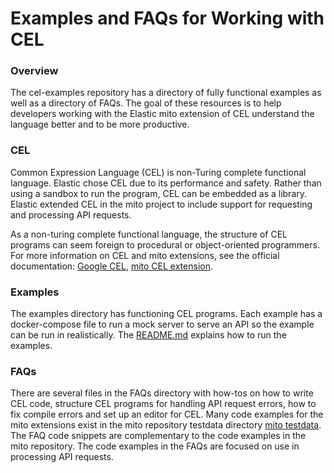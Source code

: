 # Examples and FAQs for Working with CEL

### Overview
The cel-examples repository has a directory of fully functional examples as
well as a directory of FAQs. The goal of these resources is to help developers 
working with the Elastic mito extension of CEL understand the language better 
and to be more productive. 

### CEL
Common Expression Language (CEL) is non-Turing complete functional language.
Elastic chose CEL due to its performance and safety. Rather than using a sandbox 
to run the program, CEL can be embedded as a library. Elastic extended CEL in 
the mito project to include support for requesting and processing API requests.

As a non-turing complete functional language, the structure of CEL programs can 
seem foreign to procedural or object-oriented programmers. For more information 
on CEL and mito extensions, see the official documentation:
[Google CEL](https://github.com/google/CEL-spec/blob/master/doc/langdef.md),
[mito CEL extension](https://www.elastic.co/docs/reference/beats/filebeat/filebeat-input-cel).

### Examples
The examples directory has functioning CEL programs. Each example has a 
docker-compose file to run a mock server to serve an API so the example can
be run in realistically. The [README.md](./examples/README.md) explains how to 
run the examples.

### FAQs
There are several files in the FAQs directory with how-tos on how to write CEL
code, structure CEL programs for handling API request errors, how to fix
compile errors and set up an editor for CEL. Many code examples for the mito
extensions exist in the mito repository testdata directory
[mito testdata](https://github.com/elastic/mito/tree/dev/testdata). The FAQ
code snippets are complementary to the code examples in the mito repository.
The code examples in the FAQs are focused on use in processing API requests.
